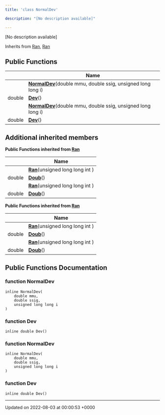 ```yaml
---
title: 'class NormalDev'

description: "[No description available]"

---
```









[No description available]

Inherits from [Ran](/documentation/code/gambit_sphinx/classes/classran/), [Ran](/documentation/code/gambit_sphinx/classes/classran/)

## Public Functions

|                | Name           |
| -------------- | -------------- |
| | **[NormalDev](/documentation/code/gambit_sphinx/classes/classnormaldev/#function-normaldev)**(double mmu, double ssig, unsigned long long i) |
| double | **[Dev](/documentation/code/gambit_sphinx/classes/classnormaldev/#function-dev)**() |
| | **[NormalDev](/documentation/code/gambit_sphinx/classes/classnormaldev/#function-normaldev)**(double mmu, double ssig, unsigned long long i) |
| double | **[Dev](/documentation/code/gambit_sphinx/classes/classnormaldev/#function-dev)**() |

## Additional inherited members

**Public Functions inherited from [Ran](/documentation/code/gambit_sphinx/classes/classran/)**

|                | Name           |
| -------------- | -------------- |
| | **[Ran](/documentation/code/gambit_sphinx/classes/classran/#function-ran)**(unsigned long long int ) |
| double | **[Doub](/documentation/code/gambit_sphinx/classes/classran/#function-doub)**() |
| | **[Ran](/documentation/code/gambit_sphinx/classes/classran/#function-ran)**(unsigned long long int ) |
| double | **[Doub](/documentation/code/gambit_sphinx/classes/classran/#function-doub)**() |

**Public Functions inherited from [Ran](/documentation/code/gambit_sphinx/classes/classran/)**

|                | Name           |
| -------------- | -------------- |
| | **[Ran](/documentation/code/gambit_sphinx/classes/classran/#function-ran)**(unsigned long long int ) |
| double | **[Doub](/documentation/code/gambit_sphinx/classes/classran/#function-doub)**() |
| | **[Ran](/documentation/code/gambit_sphinx/classes/classran/#function-ran)**(unsigned long long int ) |
| double | **[Doub](/documentation/code/gambit_sphinx/classes/classran/#function-doub)**() |


## Public Functions Documentation

### function NormalDev

```
inline NormalDev(
    double mmu,
    double ssig,
    unsigned long long i
)
```


### function Dev

```
inline double Dev()
```


### function NormalDev

```
inline NormalDev(
    double mmu,
    double ssig,
    unsigned long long i
)
```


### function Dev

```
inline double Dev()
```


-------------------------------

Updated on 2022-08-03 at 00:00:53 +0000